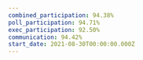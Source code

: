 ```yaml
---
combined_participation: 94.38%
poll_participation: 94.71%
exec_participation: 92.50%
communication: 94.42%
start_date: 2021-08-30T00:00:00.000Z
---
```

